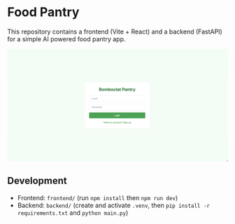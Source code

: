 # Food Pantry

This repository contains a frontend (Vite + React) and a backend (FastAPI) for a simple AI powered food pantry app.

![App Screenshot](./ss.png)

## Development

- Frontend: `frontend/` (run `npm install` then `npm run dev`)
- Backend: `backend/` (create and activate `.venv`, then `pip install -r requirements.txt` and `python main.py`)
